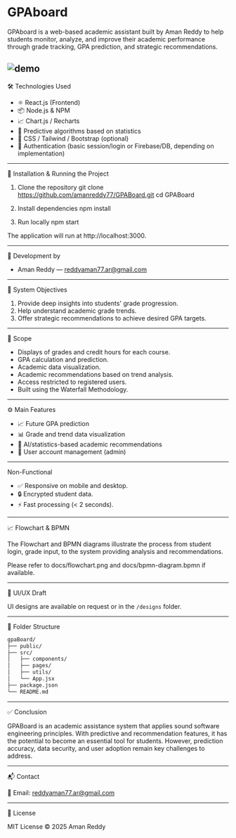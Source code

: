 # GPAboard

GPAboard is a web-based academic assistant built by Aman Reddy to help students monitor, analyze, and improve their academic performance through grade tracking, GPA prediction, and strategic recommendations.

![demo](path-to-your-demo-image.png)
---

🛠 Technologies Used

- ⚛️ React.js (Frontend)
- 📦 Node.js & NPM
- 📈 Chart.js / Recharts
- 🧠 Predictive algorithms based on statistics
- 🎨 CSS / Tailwind / Bootstrap (optional)
- 🔐 Authentication (basic session/login or Firebase/DB, depending on implementation)

---

🚀 Installation & Running the Project

1. Clone the repository
   git clone https://github.com/amanreddy77/GPABoard.git
   cd GPABoard

2. Install dependencies
   npm install

3. Run locally
   npm start

The application will run at http://localhost:3000.

---

👥 Development by

- Aman Reddy — reddyaman77.ar@gmail.com

---

🎯 System Objectives

1. Provide deep insights into students' grade progression.
2. Help understand academic grade trends.
3. Offer strategic recommendations to achieve desired GPA targets.

---

📌 Scope

- Displays of grades and credit hours for each course.
- GPA calculation and prediction.
- Academic data visualization.
- Academic recommendations based on trend analysis.
- Access restricted to registered users.
- Built using the Waterfall Methodology.

---

⚙️ Main Features


- 📈 Future GPA prediction
- 📊 Grade and trend data visualization
- 🧠 AI/statistics-based academic recommendations
- 🔐 User account management (admin)

---


Non-Functional
- ✅ Responsive on mobile and desktop.
- 🔒 Encrypted student data.
- ⚡ Fast processing (< 2 seconds).

---


📈 Flowchart & BPMN

The Flowchart and BPMN diagrams illustrate the process from student login, grade input, to the system providing analysis and recommendations.

Please refer to docs/flowchart.png and docs/bpmn-diagram.bpmn if available.

---

🎨 UI/UX Draft

UI designs are available on request or in the `/designs` folder.

---

📁 Folder Structure
```bash
gpaBoard/
├── public/
├── src/
│   ├── components/
│   ├── pages/
│   ├── utils/
│   └── App.jsx
├── package.json
└── README.md
```
---

✅ Conclusion

GPABoard is an academic assistance system that applies sound software engineering principles. With predictive and recommendation features, it has the potential to become an essential tool for students. However, prediction accuracy, data security, and user adoption remain key challenges to address.

---

📬 Contact

📧 Email: reddyaman77.ar@gmail.com

---

📄 License

MIT License © 2025 Aman Reddy
